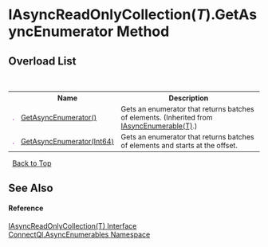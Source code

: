 # IAsyncReadOnlyCollection(*T*).GetAsyncEnumerator Method 
 


## Overload List
&nbsp;<table><tr><th></th><th>Name</th><th>Description</th></tr><tr><td>![Public method](media/pubmethod.gif "Public method")</td><td><a href="M_ConnectQl_AsyncEnumerables_IAsyncEnumerable_1_GetAsyncEnumerator">GetAsyncEnumerator()</a></td><td>
Gets an enumerator that returns batches of elements.
 (Inherited from <a href="T_ConnectQl_AsyncEnumerables_IAsyncEnumerable_1">IAsyncEnumerable(T)</a>.)</td></tr><tr><td>![Public method](media/pubmethod.gif "Public method")</td><td><a href="M_ConnectQl_AsyncEnumerables_IAsyncReadOnlyCollection_1_GetAsyncEnumerator">GetAsyncEnumerator(Int64)</a></td><td>
Gets an enumerator that returns batches of elements and starts at the offset.</td></tr></table>&nbsp;
<a href="#iasyncreadonlycollection(*t*).getasyncenumerator-method">Back to Top</a>

## See Also


#### Reference
<a href="T_ConnectQl_AsyncEnumerables_IAsyncReadOnlyCollection_1">IAsyncReadOnlyCollection(T) Interface</a><br /><a href="N_ConnectQl_AsyncEnumerables">ConnectQl.AsyncEnumerables Namespace</a><br />